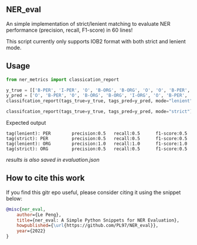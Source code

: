 ## NER_eval

An simple implementation of strict/lenient matching to evaluate NER performance (precision, recall, F1-score) in 60 lines!

This script currently only supports IOB2 format with both strict and lenient mode.


## Usage

```python
from ner_metrics import classication_report

y_true = [['B-PER', 'I-PER', 'O', 'B-ORG', 'B-ORG', 'O', 'O', 'B-PER', 'I-PER', 'O']]
y_pred = ['O', 'B-PER', 'O', 'B-ORG', 'B-ORG', 'I-ORG', 'O', 'B-PER', 'I-PER', 'O']
classifcation_report(tags_true=y_true, tags_pred=y_pred, mode="lenient") # for lenient match

classifcation_report(tags_true=y_true, tags_pred=y_pred, mode="strict") # for strict match

```
Expected output
```
tag(lenient): PER        precision:0.5   recall:0.5      f1-score:0.5
tag(strict): PER         precision:0.5   recall:0.5      f1-score:0.5
tag(lenient): ORG        precision:1.0   recall:1.0      f1-score:1.0
tag(strict): ORG         precision:0.5   recall:0.5      f1-score:0.5
```

*results is also saved in evaluation.json*

## How to cite this work

If you find this gitr epo useful, please consider citing it using the snippet below:
```bibtex
@misc{ner_eval,
    author={Le Peng},
    title={ner_eval: A Simple Python Snippets for NER Evaluation},
    howpublished={\url{https://github.com/PL97/NER_eval}},
    year={2022}
}